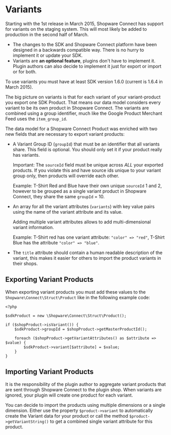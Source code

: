 # Variants

Starting with the 1st release in March 2015, Shopware Connect has support for variants on
the staging system. This will most likely be added to production in the second
half of March.

- The changes to the SDK and Shopware Connect platform have been designed in a
  backwards compatible way. There is no hurry to implement it or update
  your SDK.
- Variants are **an optional feature**, plugins don't have to implement it.
  Plugin authors can also decide to implement it just for export or import
  or for both.

To use variants you must have at least SDK version 1.6.0 (current is 1.6.4 in
March 2015).

The big picture on variants is that for each variant of your variant-product
you export one SDK Product. That means our data model considers every variant
to be its own product in Shopware Connect. The variants are combined using a group
identifier, much like the Google Product Merchant Feed uses the
`item_group_id`.

The data model for a Shopware Connect Product was enriched with two new fields that are
necessary to export variant products:

- A Variant Group ID (`groupId`) that must be an identifier that all variants
  share. This field is optional. You should only set it if your product really
  has variants.

  Important: The `sourceId` field must be unique across *ALL* your exported
  products. If you violate this and have source ids unique to your variant group
  only, then products will override each other.

  Example: T-Shirt Red and Blue have their own unique `sourceId` 1 and 2,
  however to be grouped as a single variant product in Shopware Connect, they share the
  same `groupId` = 10.

- An array for all the variant attributes (`variants`) with key value pairs
  using the name of the variant attribute and its value.

  Adding multiple variant attributes allows to add multi-dimensional variant information.

  Example: T-Shirt red has one variant attribute: `"color" => "red"`,
  T-Shirt Blue has the attribute `"color" => "blue"`.

- The `title` attribute should contain a human readable description of the variant,
  this makes it easier for others to import the product variants in their shops.

## Exporting Variant Products

When exporting variant products you must add these values to the `Shopware\Connect\Struct\Product`
like in the following example code:

    <?php

    $sdkProduct = new \Shopware\Connect\Struct\Product();

    if ($shopProduct->isVariant()) {
        $sdkProduct->groupId = $shopProduct->getMasterProductId();

        foreach ($shopProduct->getVariantAttributes() as $attribute => $value) {
            $sdkProduct->variant[$attribute] = $value;
        }
    }

## Importing Variant Products

It is the responsibility of the plugin author to aggregate variant products
that are sent through Shopware Connect to the plugin shop. When variants are ignored,
your plugin will create one product for each variant.

You can decide to import the products using multiple dimensions or a single
dimension. Either use the property ``$product->variant`` to automatically
create the Variant data for your product or call the method
``$product->getVariantString()`` to get a combined single variant attribute for
this product.
